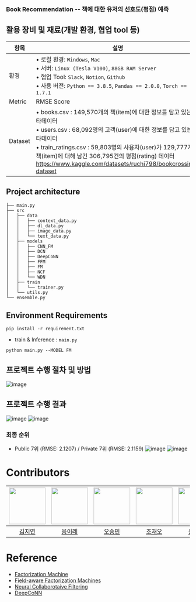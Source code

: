 ### Book Recommendation -- 책에 대한 유저의 선호도(평점) 예측

## 활용 장비 및 재료(개발 환경, 협업 tool 등)
| 항목 | 설명 |
| --- | --- |
| 환경 | • 로컬 환경: `Windows`, `Mac`<br> • 서버: `Linux (Tesla V100)`, `88GB RAM Server`<br>• 협업 Tool: `Slack`, `Notion`, `Github`<br>• 사용 버전: `Python == 3.8.5`, `Pandas == 2.0.0`, `Torch == 1.7.1`|
| Metric | RMSE Score |
| Dataset | • books.csv : 149,570개의 책(item)에 대한 정보를 담고 있는 메타데이터<br>• users.csv : 68,092명의 고객(user)에 대한 정보를 담고 있는 메타데이터<br>• train_ratings.csv : 59,803명의 사용자(user)가 129,777개의 책(item)에 대해 남긴 306,795건의 평점(rating) 데이터 <br>https://www.kaggle.com/datasets/ruchi798/bookcrossing-dataset|

## Project architecture

```
├── main.py
├── src
│   ├── data
│   │   ├── context_data.py
│   │   ├── dl_data.py
│   │   ├── image_data.py
│   │   └── text_data.py
│   ├── models 
│   │   ├── CNN_FM
│   │   ├── DCN
│   │   ├── DeepCoNN
│   │   ├── FFM
│   │   ├── FM
│   │   ├── NCF
│   │   └── WDN
│   ├── train
│   │   └── trainer.py
│   └── utils.py
└── ensemble.py
```

## Environment Requirements
```
pip install -r requirement.txt
```

- train & Inference : `main.py`

```
python main.py --MODEL FM
```
## 프로젝트 수행 절차 및 방법
![image](https://user-images.githubusercontent.com/46878927/234211322-57c3b810-0f95-46e9-9dbf-d20932d43d6a.png)

## 프로젝트 수행 결과
![image](https://user-images.githubusercontent.com/46878927/234227754-7f10d5eb-4da8-404b-af22-479cf0069932.png)
![image](https://user-images.githubusercontent.com/46878927/234215909-4f16ea55-1ff7-4244-8ccf-b10a967c59ee.png)

### 최종 순위
- Public 7위 (RMSE: 2.1207) / Private 7위 (RMSE: 2.1159)
![image](https://user-images.githubusercontent.com/46878927/234215232-3b8a7c1c-84d0-4ed5-8a06-b8657a4e56c2.png)
![image](https://user-images.githubusercontent.com/46878927/234215518-3e24e018-9c21-49e0-b825-9c40453ae81c.png)

# Contributors
| [<img src="https://github.com/ji-yunkim.png" width="100px">](https://github.com/ji-yunkim) | [<img src="https://github.com/YirehEum.png" width="100px">](https://github.com/YirehEum) | [<img src="https://github.com/osmin625.png" width="100px">](https://github.com/osmin625) | [<img src="https://github.com/Grievle.png" width="100px">](https://github.com/Grievle) | [<img src="https://github.com/HannahYun.png" width="100px">](https://github.com/HannahYun) |
| :--------------------------------------------------------------------------------------: | :----------------------------------------------------------------------------------------------: | :--------------------------------------------------------------------------------------: | :--------------------------------------------------------------------------------------: | :--------------------------------------------------------------------------------------:
|                          [김지연](https://github.com/ji-yunkim)                           |                            [음이레](https://github.com/YirehEum)                             |                        [오승민](https://github.com/osmin625)                           |                          [조재오](https://github.com/Grievle)                           |                            [윤한나](https://github.com/HannahYun)  



# Reference
- [Factorization Machine](https://ieeexplore.ieee.org/document/5694074)
- [Field-aware Factorization Machines](https://www.csie.ntu.edu.tw/~cjlin/papers/ffm.pdf)
- [Neural Collaborotaive Filtering](https://arxiv.org/abs/1708.05031)
- [DeepCoNN](https://arxiv.org/abs/1701.04783)
